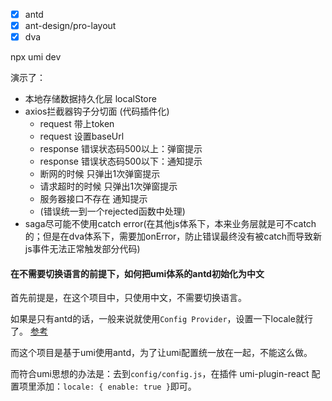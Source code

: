 - [x] antd
- [x] ant-design/pro-layout
- [x] dva

npx umi dev

演示了：

- 本地存储数据持久化层 localStore
- axios拦截器钩子分切面 (代码插件化)
  - request 带上token
  - request 设置baseUrl
  - response 错误状态码500以上：弹窗提示
  - response 错误状态码500以下：通知提示
  - 断网的时候 只弹出1次弹窗提示
  - 请求超时的时候 只弹出1次弹窗提示
  - 服务器接口不存在 通知提示
  - (错误统一到一个rejected函数中处理)
- saga尽可能不使用catch error(在其他js体系下，本来业务层就是可不catch的；但是在dva体系下，需要加onError，防止错误最终没有被catch而导致新js事件无法正常触发部分代码)



#### 在不需要切换语言的前提下，如何把umi体系的antd初始化为中文

首先前提是，在这个项目中，只使用中文，不需要切换语言。

如果是只有antd的话，一般来说就使用`Config Provider`，设置一下locale就行了。 [参考](https://ant.design/components/config-provider-cn/)

而这个项目是基于umi使用antd，为了让umi配置统一放在一起，不能这么做。

而符合umi思想的办法是：去到`config/config.js`，在插件 umi-plugin-react 配置项里添加：`locale: { enable: true }`即可。

